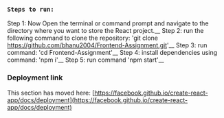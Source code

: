 
### `Steps to run: `
Step 1: Now Open the terminal or command prompt and navigate to the directory where you want to store the React project.__
Step 2: run the following command to clone the repository: 'git clone https://github.com/bhanu2004/Frontend-Assignment.git'__
Step 3: run command: 'cd Frontend-Assignment'__
Step 4: install dependencies using command: 'npm i'__
Step 5: run command 'npm start'__

### Deployment link

This section has moved here: [https://facebook.github.io/create-react-app/docs/deployment](https://facebook.github.io/create-react-app/docs/deployment)

